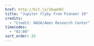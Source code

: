 ```yaml
---
href: http://bit.ly/2bwpH6C
title: "Jupiter flyby from Pioneer 10"
credits:
  - "Credit: NASA/Ames Research Center"
timecodes:
  - "02:08"
sort_order: 25
---
```

